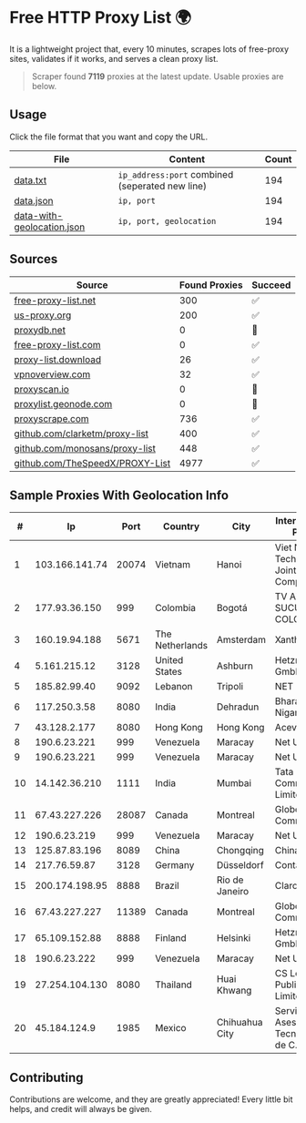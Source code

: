 
# Free HTTP Proxy List 🌍

It is a lightweight project that, every 10 minutes, scrapes lots of free-proxy sites, validates if it works, and serves a clean proxy list.


> Scraper found **7119** proxies at the latest update. Usable proxies are below.

## Usage

Click the file format that you want and copy the URL.


|File|Content|Count|
|----|-------|-----|
|[data.txt](https://raw.githubusercontent.com/themiralay/Proxy-List-World/master/data.txt)|`ip_address:port` combined (seperated new line)|194|
|[data.json](https://raw.githubusercontent.com/themiralay/Proxy-List-World/master/data.json)|`ip, port`|194|
|[data-with-geolocation.json](https://raw.githubusercontent.com/themiralay/Proxy-List-World/master/data-with-geolocation.json)|`ip, port, geolocation`|194|

## Sources

|Source|Found Proxies|Succeed|
|------|-------------|-------|
|[free-proxy-list.net](https://free-proxy-list.net)|300|✅|
|[us-proxy.org](https://www.us-proxy.org)|200|✅|
|[proxydb.net](http://proxydb.net)|0|🚫|
|[free-proxy-list.com](https://free-proxy-list.com/?page=&port=&type%5B%5D=http&type%5B%5D=https&up_time=0&search=Search)|0|✅|
|[proxy-list.download](https://www.proxy-list.download/HTTP)|26|✅|
|[vpnoverview.com](https://vpnoverview.com/privacy/anonymous-browsing/free-proxy-servers)|32|✅|
|[proxyscan.io](https://www.proxyscan.io)|0|🚫|
|[proxylist.geonode.com](https://proxylist.geonode.com/api/proxy-list?limit=300&page=1&sort_by=lastChecked&sort_type=desc&protocols=http,https)|0|🚫|
|[proxyscrape.com](https://api.proxyscrape.com/v2/?request=displayproxies&protocol=http&timeout=10000&country=all&ssl=all&anonymity=all)|736|✅|
|[github.com/clarketm/proxy-list](https://raw.githubusercontent.com/clarketm/proxy-list/master/proxy-list-raw.txt)|400|✅|
|[github.com/monosans/proxy-list](https://raw.githubusercontent.com/monosans/proxy-list/main/proxies/http.txt)|448|✅|
|[github.com/TheSpeedX/PROXY-List](https://raw.githubusercontent.com/TheSpeedX/PROXY-List/master/http.txt)|4977|✅|


## Sample Proxies With Geolocation Info

|#|Ip|Port|Country|City|Internet Service Provider|
|-|--|----|-------|----|-------------------------|
|1|103.166.141.74|20074|Vietnam|Hanoi|Viet NAM Cloud Technology Joint Stock Company|
|2|177.93.36.150|999|Colombia|Bogotá|TV AZTECA SUCURSAL COLOMBIA|
|3|160.19.94.188|5671|The Netherlands|Amsterdam|Xantho UAB|
|4|5.161.215.12|3128|United States|Ashburn|Hetzner Online GmbH|
|5|185.82.99.40|9092|Lebanon|Tripoli|NET 360 S.A.R.L|
|6|117.250.3.58|8080|India|Dehradun|Bharat Sanchar Nigam Ltd|
|7|43.128.2.177|8080|Hong Kong|Hong Kong|Aceville Pte.ltd|
|8|190.6.23.221|999|Venezuela|Maracay|Net Uno|
|9|190.6.23.221|999|Venezuela|Maracay|Net Uno|
|10|14.142.36.210|1111|India|Mumbai|Tata Communications Limited|
|11|67.43.227.226|28087|Canada|Montreal|GloboTech Communications|
|12|190.6.23.219|999|Venezuela|Maracay|Net Uno|
|13|125.87.83.196|8089|China|Chongqing|China Telecom|
|14|217.76.59.87|3128|Germany|Düsseldorf|Contabo GmbH|
|15|200.174.198.95|8888|Brazil|Rio de Janeiro|Claro S.A|
|16|67.43.227.227|11389|Canada|Montreal|GloboTech Communications|
|17|65.109.152.88|8888|Finland|Helsinki|Hetzner Online GmbH|
|18|190.6.23.222|999|Venezuela|Maracay|Net Uno|
|19|27.254.104.130|8080|Thailand|Huai Khwang|CS Loxinfo Public Company Limited|
|20|45.184.124.9|1985|Mexico|Chihuahua City|Servicios y Asesoria Tecnobba S.A.S. de C.V.|



## Contributing

Contributions are welcome, and they are greatly appreciated! Every
little bit helps, and credit will always be given.

